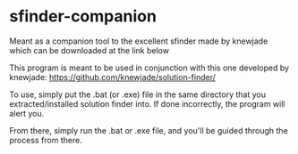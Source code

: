 # sfinder-companion
Meant as a companion tool to the excellent sfinder made by knewjade which can be downloaded at the link below 

This program is meant to be used in conjunction with this one developed by knewjade: https://github.com/knewjade/solution-finder/

To use, simply put the .bat (or .exe) file in the same directory that you extracted/installed solution finder into. If done incorrectly, the program will alert you.

From there, simply run the .bat or .exe file, and you'll be guided through the process from there.
